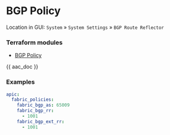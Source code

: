# BGP Policy

Location in GUI:
`System` » `System Settings` » `BGP Route Reflector`

### Terraform modules

* [BGP Policy](https://registry.terraform.io/modules/netascode/bgp-policy/aci/latest)

{{ aac_doc }}
### Examples

```yaml
apic:
  fabric_policies:
    fabric_bgp_as: 65009
    fabric_bgp_rr:
      - 1001
    fabric_bgp_ext_rr:
      - 1001
```
